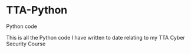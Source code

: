 # TTA-Python
Python code

This is all the Python code I have written to date relating to my TTA Cyber Security Course
